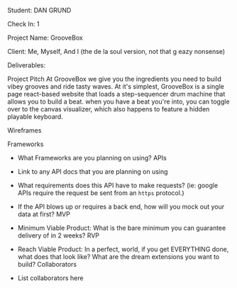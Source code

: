 Student: DAN GRUND

Check In: 1

Project Name: GrooveBox

Client: Me, Myself, And I (the de la soul version, not that g eazy nonsense)

Deliverables:

Project Pitch
At GrooveBox we give you the ingredients you need to build vibey grooves and ride tasty waves. At it's simplest, GrooveBox is a 
single page react-based website that loads a step-sequencer drum machine that allows you to build a beat. when you have a beat 
you're into, you can toggle over to the canvas visualizer, which also happens to feature a hidden playable keyboard.

Wireframes



Frameworks

- What Frameworks are you planning on using?
APIs

- Link to any API docs that you are planning on using
- What requirements does this API have to make requests? (ie: google APIs require the request be sent from an `https` protocol.)
- If the API blows up or requires a back end, how will you mock out your data at first?
MVP

- Minimum Viable Product: What is the bare minimum you can guarantee delivery of in 2 weeks?
RVP

- Reach Viable Product: In a perfect, world, if you get EVERYTHING done, what does that look like? What are the dream extensions you want to build?
Collaborators

- List collaborators here
